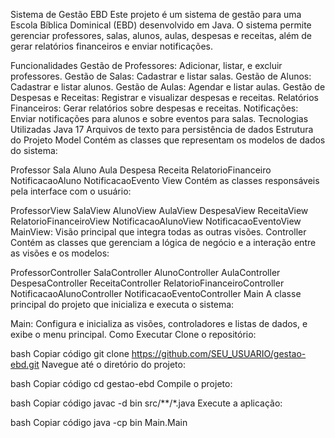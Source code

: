Sistema de Gestão EBD
Este projeto é um sistema de gestão para uma Escola Bíblica Dominical (EBD) desenvolvido em Java. O sistema permite gerenciar professores, salas, alunos, aulas, despesas e receitas, além de gerar relatórios financeiros e enviar notificações.

Funcionalidades
Gestão de Professores: Adicionar, listar, e excluir professores.
Gestão de Salas: Cadastrar e listar salas.
Gestão de Alunos: Cadastrar e listar alunos.
Gestão de Aulas: Agendar e listar aulas.
Gestão de Despesas e Receitas: Registrar e visualizar despesas e receitas.
Relatórios Financeiros: Gerar relatórios sobre despesas e receitas.
Notificações: Enviar notificações para alunos e sobre eventos para salas.
Tecnologias Utilizadas
Java 17
Arquivos de texto para persistência de dados
Estrutura do Projeto
Model
Contém as classes que representam os modelos de dados do sistema:

Professor
Sala
Aluno
Aula
Despesa
Receita
RelatorioFinanceiro
NotificacaoAluno
NotificacaoEvento
View
Contém as classes responsáveis pela interface com o usuário:

ProfessorView
SalaView
AlunoView
AulaView
DespesaView
ReceitaView
RelatorioFinanceiroView
NotificacaoAlunoView
NotificacaoEventoView
MainView: Visão principal que integra todas as outras visões.
Controller
Contém as classes que gerenciam a lógica de negócio e a interação entre as visões e os modelos:

ProfessorController
SalaController
AlunoController
AulaController
DespesaController
ReceitaController
RelatorioFinanceiroController
NotificacaoAlunoController
NotificacaoEventoController
Main
A classe principal do projeto que inicializa e executa o sistema:

Main: Configura e inicializa as visões, controladores e listas de dados, e exibe o menu principal.
Como Executar
Clone o repositório:

bash
Copiar código
git clone https://github.com/SEU_USUARIO/gestao-ebd.git
Navegue até o diretório do projeto:

bash
Copiar código
cd gestao-ebd
Compile o projeto:

bash
Copiar código
javac -d bin src/**/*.java
Execute a aplicação:

bash
Copiar código
java -cp bin Main.Main

